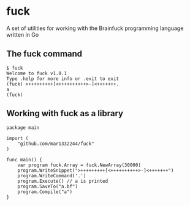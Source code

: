 # fuck

A set of utilities for working with the Brainfuck programming language written in Go

## The fuck command

```
$ fuck
Welcome to fuck v1.0.1
Type .help for more info or .exit to exit
(fuck) >+++++++++[<++++++++++>-]<+++++++.
a
(fuck)
```

## Working with fuck as a library

```
package main

import (
    "github.com/mar1332244/fuck"
)

func main() {
    var program fuck.Array = fuck.NewArray(30000)
    program.WriteSnippet(">+++++++++[<++++++++++>-]<+++++++")
    program.WriteCommand('.')
    program.Execute() // a is printed
    program.SaveTo("a.bf")
    program.Compile("a")
}
```
